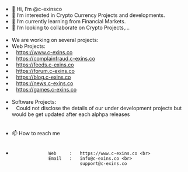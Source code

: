 - 👋 Hi, I’m @c-exinsco
- 👀 I’m interested in Crypto Currency Projects and developments.
- 🌱 I’m currently learning from Financial Markets.
- 💞️ I’m looking to collaborate on Crypto Projects,...<Br><br>
-   We are working on several projects:<br>
-   Web Projects: <br>
-   &nbsp;&nbsp;&nbsp;https://www.c-exins.co<Br>
-   &nbsp;&nbsp;&nbsp;https://complainfraud.c-exins.co<Br>
-   &nbsp;&nbsp;&nbsp;https://feeds.c-exins.co<Br>
-   &nbsp;&nbsp;&nbsp;https://forum.c-exins.co<Br>
-   &nbsp;&nbsp;&nbsp;https://blog.c-exins.co<Br>
-   &nbsp;&nbsp;&nbsp;https://news.c-exins.co<Br>
-   &nbsp;&nbsp;&nbsp;https://games.c-exins.co<Br><br>
-   Software Projects:<br>
-   &nbsp;&nbsp;&nbsp;Could not disclose the details of our under development projects but would be get updated after each alphpa releases<Br><Br><Br>
- 📫 How to reach me <br><br> 
- 
                    Web     :   https://www.c-exins.co <br>
                    Email   :   info@c-exins.co <br>
                                support@c-exins.co 

<!---
c-exinsco/c-exinsco is a ✨ special ✨ repository because its `README.md` (this file) appears on your GitHub profile.
You can click the Preview link to take a look at your changes.
--->
